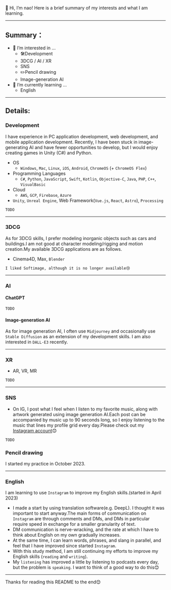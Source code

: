 👋 Hi, I’m nao!
Here is a brief summary of my interests and what I am learning.

---

## Summary：

- 👀 I’m interested in ...
  - 🛠️Development
  - 3DCG / AI / XR
  - SNS
  - ✏️Pencil drawing
  - Image-generation AI
- 🌱 I’m currently learning ...
  - English

---

## Details:
### Development

I have experience in PC application development, web development, and mobile application development. Recently, I have been stuck in image-generating AI and have fewer opportunities to develop, but I would enjoy creating games in Unity (C#) and Python.

- OS
  - `Windows`, `Mac`, `Linux`, `iOS`, `Android`, `ChromeOS` (+ `ChromeOS Flex`) 
- Programming Languages
  - `C#`, `Python`, `JavaScript`, `Swift`, `Kotlin`, `Objective-C`, `Java`, `PHP`, `C++`, `VisualBasic`
- Cloud
  - `AWS`, `GCP`, `Firebase`, `Azure`
- `Unity`, `Unreal Engine`, Web Framework(`Vue.js`, `React`, `Astro`), `Processing` 

`TODO`

---

### 3DCG
As for 3DCG skills,  I prefer modeling inorganic objects such as cars and buildings.I am not good at character modeling/rigging and motion creation.My available 3DCG applications are as follows.

- Cinema4D, Max, `Blender`

```I liked Softimage, although it is no longer available😢```

---
### AI

#### ChatGPT
`TODO`

#### Image-generation AI
As for image generation AI, I often use `Midjourney` and occasionally use `Stable Diffusion` as an extension of my development skills. I am also interested in `DALL-E3` recently.

---

### XR
- AR, VR, MR

`TODO`

---

### SNS
- On IG, I post what I feel when I listen to my favorite music, along with artwork generated using image generation AI.Each post can be accompanied by music up to 90 seconds long, so I enjoy listening to the music that lines my profile grid every day.Please check out my [Instagram account](https://www.instagram.com/nao_anm.msc.jpn/)😊

`TODO`

### Pencil drawing
I started my practice in October 2023.

---

### English
I am learning to use `Instagram` to improve my English skills.(started in April 2023)
- I made a start by using translation software(e.g. DeepL). I thought it was important to start anyway.The main forms of communication on `Instagram` are through comments and DMs, and DMs in particular require speed in exchange for a smaller granularity of text.
- DM communication is nerve-wracking, and the rate at which I have to think about English on my own gradually increases. 
- At the same time, I can learn words, phrases, and slang in parallel, and feel that I have improved since started `Instagram`.
- With this study method, I am still continuing my efforts to improve my English skills (`reading` and `writing`).
- My `listening` has improved a little by listening to podcasts every day, but the problem is `speaking`. I want to think of a good way to do this😊

---

Thanks for reading this README to the end😊

<!---
nao-anm-msc-jpn/nao-anm-msc-jpn is a ✨ special ✨ repository because its `README.md` (this file) appears on your GitHub profile.
You can click the Preview link to take a look at your changes.
--->
